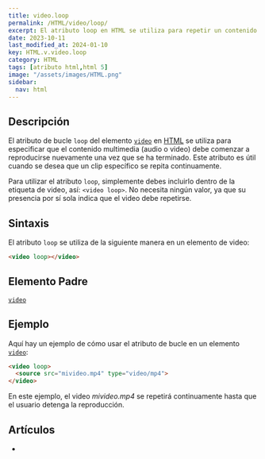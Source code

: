```yaml
---
title: video.loop
permalink: /HTML/video/loop/
excerpt: El atributo loop en HTML se utiliza para repetir un contenido multimedia, como un video, de forma continua. No necesita valor y se usa así: <video loop>.
date: 2023-10-11
last_modified_at: 2024-01-10
key: HTML.v.video.loop
category: HTML
tags: [atributo html,html 5]
image: "/assets/images/HTML.png"
sidebar:
  nav: html
---
```


## Descripción


El atributo de bucle `loop` del elemento [`video`](https://www.w3api.com/HTML/video/) en [HTML](https://www.manualweb.net/html/) se utiliza para especificar que el contenido multimedia (audio o video) debe comenzar a reproducirse nuevamente una vez que se ha terminado. Este atributo es útil cuando se desea que un clip específico se repita continuamente.


Para utilizar el atributo `loop`, simplemente debes incluirlo dentro de la etiqueta de video, así: `<video loop>`. No necesita ningún valor, ya que su presencia por sí sola indica que el video debe repetirse.


## Sintaxis


El atributo `loop` se utiliza de la siguiente manera en un elemento de video:


```html
<video loop></video>
```


## Elemento Padre


[`video`](https://www.w3api.com/HTML/video/)


## Ejemplo


Aquí hay un ejemplo de cómo usar el atributo de bucle en un elemento [`video`](https://www.w3api.com/HTML/video/):


```html
<video loop>
  <source src="mivideo.mp4" type="video/mp4">
</video>

```


En este ejemplo, el video _mivideo.mp4_ se repetirá continuamente hasta que el usuario detenga la reproducción.


## Artículos

- 
